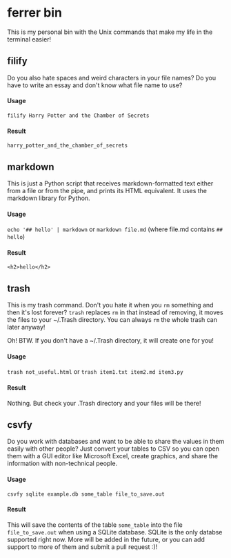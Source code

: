 # ferrer bin

This is my personal bin with the Unix commands that make my life in the terminal easier!

## filify

Do you also hate spaces and weird characters in your file names? Do you have to write an essay and don't know what file name to use?

#### Usage
`filify Harry Potter and the Chamber of Secrets`
#### Result
`harry_potter_and_the_chamber_of_secrets`

## markdown

This is just a Python script that receives markdown-formatted text either from a file or from the pipe, and prints its HTML equivalent. It uses the markdown library for Python.

#### Usage
`echo '## hello' | markdown` or `markdown file.md` (where file.md contains `## hello`)
#### Result
`<h2>hello</h2>`

## trash

This is my trash command. Don't you hate it when you `rm` something and then it's lost forever? `trash` replaces `rm` in that instead of removing, it moves the files to your ~/.Trash directory. You can always `rm` the whole trash can later anyway!

Oh! BTW. If you don't have a ~/.Trash directory, it will create one for you!

#### Usage
`trash not_useful.html` or `trash item1.txt item2.md item3.py`
#### Result
Nothing. But check your .Trash directory and your files will be there!

## csvfy

Do you work with databases and want to be able to share the values in them easily with other people? Just convert your tables to CSV so you can open them with a GUI editor like Microsoft Excel, create graphics, and share the information with non-technical people.

#### Usage
`csvfy sqlite example.db some_table file_to_save.out`

#### Result
This will save the contents of the table `some_table` into the file `file_to_save.out` when using a SQLite database. SQLite is the only databse supported right now. More will be added in the future, or you can add support to more of them and submit a pull request :)!
